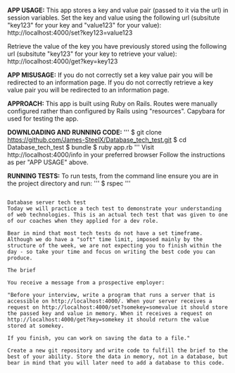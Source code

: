 **APP USAGE:**
This app stores a key and value pair (passed to it via the url) in session variables.
Set the key and value using the following url
(subsitute "key123" for your key and "value123" for your value):
http://localhost:4000/set?key123=value123

Retrieve the value of the key you have previously stored using the following url
(subsitute "key123" for your key to retrieve your value):
http://localhost:4000/get?key=key123

**APP MISUSAGE:**
If you do not correctly set a key value pair you will be redirected to an information page.
If you do not correctly retrieve a key value pair you will be redirected to an information page.

**APPROACH:**
This app is built using Ruby on Rails.
Routes were manually configured rather than configured by Rails using "resources".
Capybara for used for testing the app.

**DOWNLOADING AND RUNNING CODE:**
'''
$ git clone https://github.com/James-SteelX/Database_tech_test.git
$ cd Database_tech_test
$ bundle
$ ruby app.rb
'''
Visit http://localhost:4000/info in your preferred browser
Follow the instructions as per "APP USAGE" above. 

**RUNNING TESTS:**
To run tests, from the command line ensure you are in the project directory and run:
'''
$ rspec
'''
~~~~~~~~~~~~~~~~~~~~~~~~~~~~~~~~~~~~~~~~~~~~~~~~~~~~~~

Database server tech test
Today we will practice a tech test to demonstrate your understanding of web technologies. This is an actual tech test that was given to one of our coaches when they applied for a dev role.

Bear in mind that most tech tests do not have a set timeframe. Although we do have a "soft" time limit, imposed mainly by the structure of the week, we are not expecting you to finish within the day - so take your time and focus on writing the best code you can produce.

The brief

You receive a message from a prospective employer:

"Before your interview, write a program that runs a server that is accessible on http://localhost:4000/. When your server receives a request on http://localhost:4000/set?somekey=somevalue it should store the passed key and value in memory. When it receives a request on http://localhost:4000/get?key=somekey it should return the value stored at somekey.

If you finish, you can work on saving the data to a file."

Create a new git repository and write code to fulfill the brief to the best of your ability. Store the data in memory, not in a database, but bear in mind that you will later need to add a database to this code.
